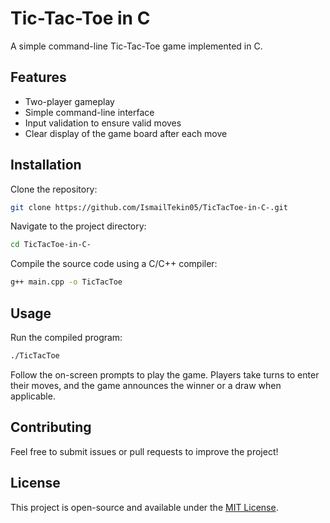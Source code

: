 # Tic-Tac-Toe in C

A simple command-line Tic-Tac-Toe game implemented in C.

## Features
- Two-player gameplay
- Simple command-line interface
- Input validation to ensure valid moves
- Clear display of the game board after each move

## Installation

Clone the repository:
```bash
git clone https://github.com/IsmailTekin05/TicTacToe-in-C-.git
```

Navigate to the project directory:
```bash
cd TicTacToe-in-C-
```

Compile the source code using a C/C++ compiler:
```bash
g++ main.cpp -o TicTacToe
```

## Usage

Run the compiled program:
```bash
./TicTacToe
```

Follow the on-screen prompts to play the game. Players take turns to enter their moves, and the game announces the winner or a draw when applicable.

## Contributing

Feel free to submit issues or pull requests to improve the project!

## License

This project is open-source and available under the [MIT License](LICENSE).

